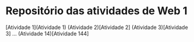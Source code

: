 # Repositório das atividades de Web 1

[Atividade 1](Atividade 1)
(Atividade 2)[Atividade 2]
(Atividade 3)[Atividade 3]
...
(Atividade 14)[Atividade 144]
